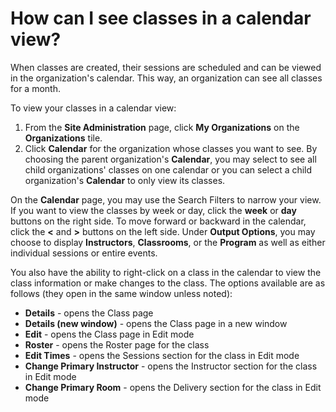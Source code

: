 # How can I see classes in a calendar view?

When classes are created, their sessions are scheduled and can be viewed in the organization's calendar. This way, an organization can see all classes for a month.

To view your classes in a calendar view:
1. From the **Site Administration** page, click **My Organizations** on the **Organizations** tile. 
1. Click **Calendar** for the organization whose classes you want to see. By choosing the parent organization's **Calendar**,  you may select to see all child organizations' classes on one calendar or you can select a child organization's **Calendar** to only view its classes.

On the **Calendar** page, you may use the Search Filters to narrow your view. If you want to view the classes by week or day, click the **week** or **day** buttons on the right side. To move forward or backward in the calendar, click the **<** and **>** buttons on the left side. Under **Output Options**, you may choose to display **Instructors**, **Classrooms**, or the **Program** as well as either individual sessions or entire events.

You also have the ability to right-click on a class in the calendar to view the class information or make changes to the class. The options available are as follows (they open in the same window unless noted):

- **Details** - opens the Class page
- **Details (new window)** - opens the Class page in a new window
- **Edit** - opens the Class page in Edit mode
- **Roster** - opens the Roster page for the class
- **Edit Times** - opens the Sessions section for the class in Edit mode
- **Change Primary Instructor** - opens the Instructor section for the class in Edit mode
- **Change Primary Room** - opens the Delivery section for the class in Edit mode
